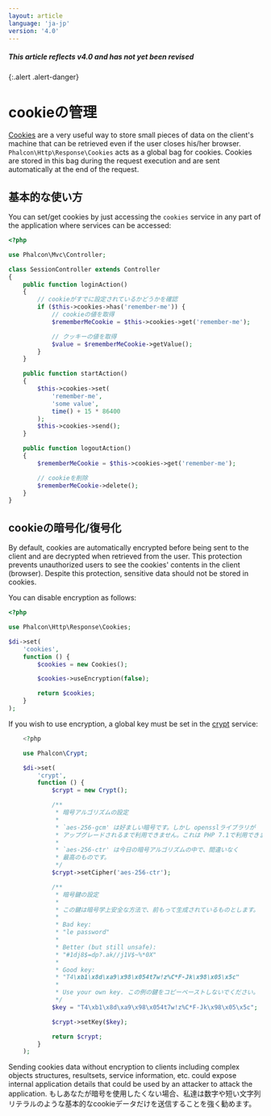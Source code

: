 ```yaml
---
layout: article
language: 'ja-jp'
version: '4.0'
---
```


##### This article reflects v4.0 and has not yet been revised

{:.alert .alert-danger}

<a name='overview'></a>

# cookieの管理

[Cookies](https://en.wikipedia.org/wiki/HTTP_cookie) are a very useful way to store small pieces of data on the client's machine that can be retrieved even if the user closes his/her browser. `Phalcon\Http\Response\Cookies` acts as a global bag for cookies. Cookies are stored in this bag during the request execution and are sent automatically at the end of the request.

<a name='usage'></a>

## 基本的な使い方

You can set/get cookies by just accessing the `cookies` service in any part of the application where services can be accessed:

```php
<?php

use Phalcon\Mvc\Controller;

class SessionController extends Controller
{
    public function loginAction()
    {
        // cookieがすでに設定されているかどうかを確認
        if ($this->cookies->has('remember-me')) {
            // cookieの値を取得
            $rememberMeCookie = $this->cookies->get('remember-me');

            // クッキーの値を取得
            $value = $rememberMeCookie->getValue();
        }
    }

    public function startAction()
    {
        $this->cookies->set(
            'remember-me',
            'some value',
            time() + 15 * 86400
        );
        $this->cookies->send();
    }

    public function logoutAction()
    {
        $rememberMeCookie = $this->cookies->get('remember-me');

        // cookieを削除
        $rememberMeCookie->delete();
    }
}
```

<a name='encryption-decryption'></a>

## cookieの暗号化/復号化

By default, cookies are automatically encrypted before being sent to the client and are decrypted when retrieved from the user. This protection prevents unauthorized users to see the cookies' contents in the client (browser). Despite this protection, sensitive data should not be stored in cookies.

You can disable encryption as follows:

```php
<?php

use Phalcon\Http\Response\Cookies;

$di->set(
    'cookies',
    function () {
        $cookies = new Cookies();

        $cookies->useEncryption(false);

        return $cookies;
    }
);
```

If you wish to use encryption, a global key must be set in the [crypt](/4.0/en/crypt) service:

```php
    <?php

    use Phalcon\Crypt;

    $di->set(
        'crypt',
        function () {
            $crypt = new Crypt();

            /**
             * 暗号アルゴリズムの設定
             *
             * `aes-256-gcm' は好ましい暗号です。しかし opensslライブラリが
             * アップグレードされるまで利用できません。これは PHP 7.1で利用できます。
             *
             * `aes-256-ctr' は今日の暗号アルゴリズムの中で、間違いなく
             * 最高のものです。
             */
            $crypt->setCipher('aes-256-ctr');

            /**
             * 暗号鍵の設定
             *
             * この鍵は暗号学上安全な方法で、前もって生成されているものとします。
             *
             * Bad key:
             * "le password"
             *
             * Better (but still unsafe):
             * "#1dj8$=dp?.ak//j1V$~%*0X"
             *
             * Good key:
             * "T4\xb1\x8d\xa9\x98\x054t7w!z%C*F-Jk\x98\x05\x5c"
             *
             * Use your own key. この例の鍵をコピーペーストしないでください。
             */
            $key = "T4\xb1\x8d\xa9\x98\x054t7w!z%C*F-Jk\x98\x05\x5c";

            $crypt->setKey($key);

            return $crypt;
        }
    );
```

<div class="alert alert-danger">
    <p>
        Sending cookies data without encryption to clients including complex objects structures, resultsets, service information, etc. could expose internal application details that could be used by an attacker to attack the application. もしあなたが暗号を使用したくない場合、私達は数字や短い文字列リテラルのような基本的なcookieデータだけを送信することを強く勧めます。
    </p>
</div>
